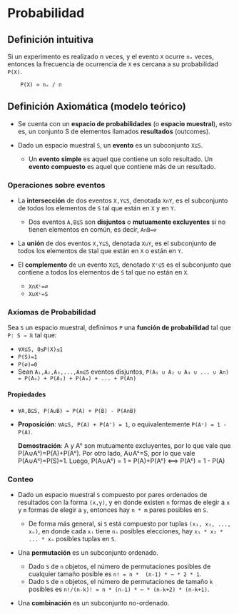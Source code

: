 Probabilidad
============

Definición intuitiva
--------------------

Si un experimento es realizado n veces,  y el evento `X` ocurre `nₓ` veces,
entonces la frecuencia de ocurrencia de `X` es cercana  a su probabilidad
`P(X)`.

```
    P(X) ≃ nₓ / n
```

Definición Axiomática (modelo teórico)
--------------------------------------

* Se cuenta con un **espacio de probabilidades** (o **espacio muestral**), esto
es, un conjunto S de elementos llamados **resultados** (outcomes).

* Dado un espacio muestral `S`, un **evento** es un subconjunto `X⊆S`.

	* Un **evento simple** es aquel que contiene un solo resultado. Un **evento compuesto** es aquel que contiene más de un resultado.

### Operaciones sobre eventos

* La **intersección** de dos eventos `X,Y⊆S`, denotada `X∩Y`, es el subconjunto de todos los elementos de `S` tal que están en `X` y en `Y`.
	* Dos eventos `A,B⊆S` son **disjuntos** o **mutuamente excluyentes** si no tienen elementos en común, es decir, `A∩B=∅`

* La **unión** de dos eventos `X,Y⊆S`, denotada `X∪Y`, es el subconjunto de todos los elementos de `S`tal que están en `X` o están en `Y`.

* El **complemento** de un evento `X⊆S`, denotado `Xᶜ⊆S` es el subconjunto que contiene a todos los elementos de `S` tal que no están en `X`.
    - `X∩Xᶜ=∅`
    - `X∪Xᶜ=S`

### Axiomas de Probabilidad

Sea `S` un espacio muestral, definimos `P` una **función de probabilidad** tal que `P: S → ℝ` tal que:
* `∀X⊆S, 0≤P(X)≤1`
* `P(S)=1`
* `P(∅)=0`
* Sean `A₁,A₂,A₃,...,An⊆S` eventos disjuntos, 
`P(A₁ ∪ A₂ ∪ A₃ ∪ ... ∪ An) = P(A₁) + P(A₂) + P(A₃) + ... + P(An)`

#### Propiedades

* `∀A,B⊆S, P(A∪B) = P(A) + P(B) - P(A∩B)`

* **Proposición**: `∀A⊆S, P(A) + P(A') = 1`, o equivalentemente `P(Aᶜ) = 1 - P(A)`.
    
    **Demostración**: A y Aᶜ son mutuamente excluyentes, por lo que vale que P(A∪Aᶜ)=P(A)+P(Aᶜ). Por otro lado, A∪Aᶜ=S, por lo que vale P(A∪Aᶜ)=P(S)=1.
    Luego, P(A∪Aᶜ) = 1 = P(A)+P(Aᶜ) ⟺ P(Aᶜ) = 1 - P(A)

### Conteo

* Dado un espacio muestral `S` compuesto por pares ordenados de resultados con la forma `(x,y)`, y en donde existen `n` formas de elegir a `x` y `m` formas de elegir a `y`, entonces hay `n * m` pares posibles en `S`.
	* De forma más general, si `S` está compuesto por tuplas `(x₁, x₂, ..., xₙ)`, en donde cada `xᵢ` tiene `nᵢ` posibles elecciones, hay `x₁ * x₂ * ... * xₙ` posibles tuplas en `S`.

* Una **permutación** es un subconjunto ordenado.
	* Dado `S` de `n` objetos, el número de permutaciones posibles de cualquier tamaño posible es `n! = n *  (n-1) * ⋯ * 2 * 1`.
	* Dado `S` de `n` objetos, el número de permutaciones de tamaño `k` posibles es `n!/(n-k)! = n * (n-1) * ⋯ * (n-k+2) * (n-k+1)`.

* Una **combinación** es un subconjunto no-ordenado.
